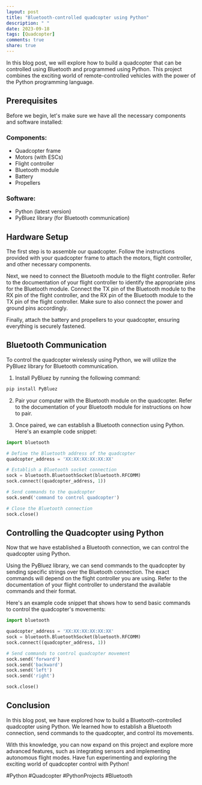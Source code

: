 ```yaml
---
layout: post
title: "Bluetooth-controlled quadcopter using Python"
description: " "
date: 2023-09-18
tags: [Quadcopter]
comments: true
share: true
---
```


In this blog post, we will explore how to build a quadcopter that can be controlled using Bluetooth and programmed using Python. This project combines the exciting world of remote-controlled vehicles with the power of the Python programming language.

## Prerequisites
Before we begin, let's make sure we have all the necessary components and software installed:

### Components:
- Quadcopter frame
- Motors (with ESCs)
- Flight controller
- Bluetooth module
- Battery
- Propellers

### Software:
- Python (latest version)
- PyBluez library (for Bluetooth communication)

## Hardware Setup
The first step is to assemble our quadcopter. Follow the instructions provided with your quadcopter frame to attach the motors, flight controller, and other necessary components.

Next, we need to connect the Bluetooth module to the flight controller. Refer to the documentation of your flight controller to identify the appropriate pins for the Bluetooth module. Connect the TX pin of the Bluetooth module to the RX pin of the flight controller, and the RX pin of the Bluetooth module to the TX pin of the flight controller. Make sure to also connect the power and ground pins accordingly.

Finally, attach the battery and propellers to your quadcopter, ensuring everything is securely fastened.

## Bluetooth Communication
To control the quadcopter wirelessly using Python, we will utilize the PyBluez library for Bluetooth communication.

1. Install PyBluez by running the following command:
```python
pip install PyBluez
```

2. Pair your computer with the Bluetooth module on the quadcopter. Refer to the documentation of your Bluetooth module for instructions on how to pair.

3. Once paired, we can establish a Bluetooth connection using Python. Here's an example code snippet:
```python
import bluetooth

# Define the Bluetooth address of the quadcopter
quadcopter_address = 'XX:XX:XX:XX:XX:XX'

# Establish a Bluetooth socket connection
sock = bluetooth.BluetoothSocket(bluetooth.RFCOMM)
sock.connect((quadcopter_address, 1))

# Send commands to the quadcopter
sock.send('command to control quadcopter')

# Close the Bluetooth connection
sock.close()
```

## Controlling the Quadcopter using Python
Now that we have established a Bluetooth connection, we can control the quadcopter using Python.

Using the PyBluez library, we can send commands to the quadcopter by sending specific strings over the Bluetooth connection. The exact commands will depend on the flight controller you are using. Refer to the documentation of your flight controller to understand the available commands and their format.

Here's an example code snippet that shows how to send basic commands to control the quadcopter's movements:
```python
import bluetooth

quadcopter_address = 'XX:XX:XX:XX:XX:XX'
sock = bluetooth.BluetoothSocket(bluetooth.RFCOMM)
sock.connect((quadcopter_address, 1))

# Send commands to control quadcopter movement
sock.send('forward')
sock.send('backward')
sock.send('left')
sock.send('right')

sock.close()
```

## Conclusion
In this blog post, we have explored how to build a Bluetooth-controlled quadcopter using Python. We learned how to establish a Bluetooth connection, send commands to the quadcopter, and control its movements.

With this knowledge, you can now expand on this project and explore more advanced features, such as integrating sensors and implementing autonomous flight modes. Have fun experimenting and exploring the exciting world of quadcopter control with Python!

#Python #Quadcopter #PythonProjects #Bluetooth